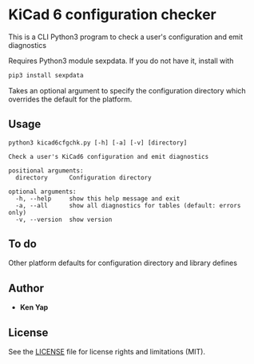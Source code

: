 # KiCad 6 configuration checker

This is a CLI Python3 program to check a user's configuration and emit diagnostics

Requires Python3 module sexpdata. If you do not have it, install with

```sh
pip3 install sexpdata
```

Takes an optional argument to specify the configuration directory which overrides the default for the platform.

## Usage

```
python3 kicad6cfgchk.py [-h] [-a] [-v] [directory]

Check a user's KiCad6 configuration and emit diagnostics

positional arguments:
  directory      Configuration directory

optional arguments:
  -h, --help     show this help message and exit
  -a, --all      show all diagnostics for tables (default: errors only)
  -v, --version  show version
```

## To do

Other platform defaults for configuration directory and library defines

## Author

* **Ken Yap**

## License

See the [LICENSE](LICENSE.md) file for license rights and limitations (MIT).

